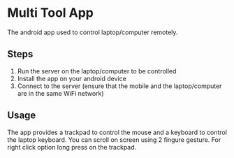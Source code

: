 # Multi Tool App

The android app used to control laptop/computer remotely. 

## Steps

1. Run the server on the laptop/computer to be controlled
2. Install the app on your android device
3. Connect to the server (ensure that the mobile and the laptop/computer are in the same WiFi network)

## Usage

The app provides a trackpad to control the mouse and a keyboard to control the laptop keyboard. You can scroll on screen using 2 fingure gesture. For right click option long press on the trackpad.